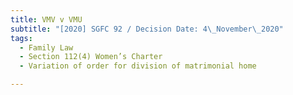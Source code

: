 ```yaml
---
title: VMV v VMU
subtitle: "[2020] SGFC 92 / Decision Date: 4\_November\_2020"
tags:
  - Family Law
  - Section 112(4) Women’s Charter
  - Variation of order for division of matrimonial home

---
```

